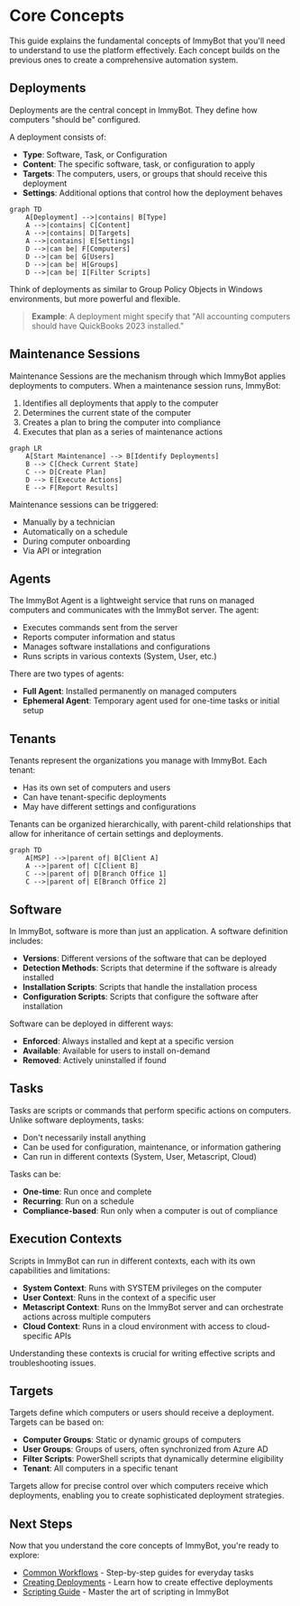 # Core Concepts

This guide explains the fundamental concepts of ImmyBot that you'll need to understand to use the platform effectively. Each concept builds on the previous ones to create a comprehensive automation system.

## Deployments

Deployments are the central concept in ImmyBot. They define how computers "should be" configured.

A deployment consists of:
- **Type**: Software, Task, or Configuration
- **Content**: The specific software, task, or configuration to apply
- **Targets**: The computers, users, or groups that should receive this deployment
- **Settings**: Additional options that control how the deployment behaves

```mermaid
graph TD
    A[Deployment] -->|contains| B[Type]
    A -->|contains| C[Content]
    A -->|contains| D[Targets]
    A -->|contains| E[Settings]
    D -->|can be| F[Computers]
    D -->|can be| G[Users]
    D -->|can be| H[Groups]
    D -->|can be| I[Filter Scripts]
```

Think of deployments as similar to Group Policy Objects in Windows environments, but more powerful and flexible.

> **Example**: A deployment might specify that "All accounting computers should have QuickBooks 2023 installed."

## Maintenance Sessions

Maintenance Sessions are the mechanism through which ImmyBot applies deployments to computers. When a maintenance session runs, ImmyBot:

1. Identifies all deployments that apply to the computer
2. Determines the current state of the computer
3. Creates a plan to bring the computer into compliance
4. Executes that plan as a series of maintenance actions

```mermaid
graph LR
    A[Start Maintenance] --> B[Identify Deployments]
    B --> C[Check Current State]
    C --> D[Create Plan]
    D --> E[Execute Actions]
    E --> F[Report Results]
```

Maintenance sessions can be triggered:
- Manually by a technician
- Automatically on a schedule
- During computer onboarding
- Via API or integration

## Agents

The ImmyBot Agent is a lightweight service that runs on managed computers and communicates with the ImmyBot server. The agent:

- Executes commands sent from the server
- Reports computer information and status
- Manages software installations and configurations
- Runs scripts in various contexts (System, User, etc.)

There are two types of agents:
- **Full Agent**: Installed permanently on managed computers
- **Ephemeral Agent**: Temporary agent used for one-time tasks or initial setup

## Tenants

Tenants represent the organizations you manage with ImmyBot. Each tenant:
- Has its own set of computers and users
- Can have tenant-specific deployments
- May have different settings and configurations

Tenants can be organized hierarchically, with parent-child relationships that allow for inheritance of certain settings and deployments.

```mermaid
graph TD
    A[MSP] -->|parent of| B[Client A]
    A -->|parent of| C[Client B]
    C -->|parent of| D[Branch Office 1]
    C -->|parent of| E[Branch Office 2]
```

## Software

In ImmyBot, software is more than just an application. A software definition includes:
- **Versions**: Different versions of the software that can be deployed
- **Detection Methods**: Scripts that determine if the software is already installed
- **Installation Scripts**: Scripts that handle the installation process
- **Configuration Scripts**: Scripts that configure the software after installation

Software can be deployed in different ways:
- **Enforced**: Always installed and kept at a specific version
- **Available**: Available for users to install on-demand
- **Removed**: Actively uninstalled if found

## Tasks

Tasks are scripts or commands that perform specific actions on computers. Unlike software deployments, tasks:
- Don't necessarily install anything
- Can be used for configuration, maintenance, or information gathering
- Can run in different contexts (System, User, Metascript, Cloud)

Tasks can be:
- **One-time**: Run once and complete
- **Recurring**: Run on a schedule
- **Compliance-based**: Run only when a computer is out of compliance

## Execution Contexts

Scripts in ImmyBot can run in different contexts, each with its own capabilities and limitations:

- **System Context**: Runs with SYSTEM privileges on the computer
- **User Context**: Runs in the context of a specific user
- **Metascript Context**: Runs on the ImmyBot server and can orchestrate actions across multiple computers
- **Cloud Context**: Runs in a cloud environment with access to cloud-specific APIs

Understanding these contexts is crucial for writing effective scripts and troubleshooting issues.

## Targets

Targets define which computers or users should receive a deployment. Targets can be based on:

- **Computer Groups**: Static or dynamic groups of computers
- **User Groups**: Groups of users, often synchronized from Azure AD
- **Filter Scripts**: PowerShell scripts that dynamically determine eligibility
- **Tenant**: All computers in a specific tenant

Targets allow for precise control over which computers receive which deployments, enabling you to create sophisticated deployment strategies.

## Next Steps

Now that you understand the core concepts of ImmyBot, you're ready to explore:

- [Common Workflows](./common-workflows.md) - Step-by-step guides for everyday tasks
- [Creating Deployments](./creating-deployments.md) - Learn how to create effective deployments
- [Scripting Guide](./scripts.md) - Master the art of scripting in ImmyBot

